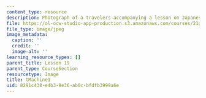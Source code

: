 ```yaml
---
content_type: resource
description: Photograph of a travelers accompanying a lesson on Japanese vocabulary.
file: https://ol-ocw-studio-app-production.s3.amazonaws.com/courses/21g-504-japanese-iv-spring-2009/8291c438e4b39e36ab0cbfdfb3999a6e_tMachine1.jpg
file_type: image/jpeg
image_metadata:
  caption: ''
  credit: ''
  image-alt: ''
learning_resource_types: []
parent_title: Lesson 19
parent_type: CourseSection
resourcetype: Image
title: tMachine1
uid: 8291c438-e4b3-9e36-ab0c-bfdfb3999a6e
---
```


